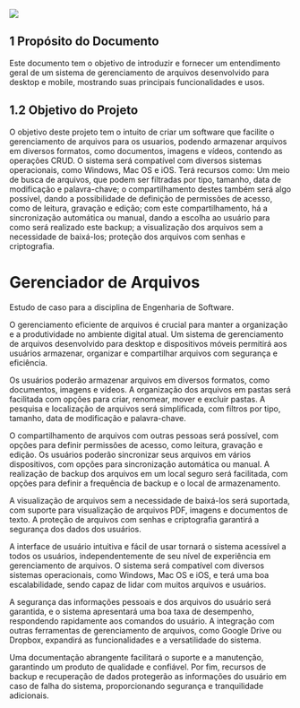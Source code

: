<p align="left"><img src="http://img.shields.io/static/v1?label=STATUS&message=COMPLETED&color=forestgreen&style=plastic"/></p>

## 1 Propósito do Documento

  Este documento tem o objetivo de introduzir e fornecer um entendimento geral de um sistema de gerenciamento de arquivos desenvolvido para desktop e mobile, mostrando suas principais funcionalidades e usos.

## 1.2 Objetivo do Projeto

  O objetivo deste projeto tem o intuito de criar um software que facilite o gerenciamento de arquivos para os usuarios, podendo armazenar arquivos em diversos formatos, como documentos, imagens e vídeos, contendo as operações CRUD. O sistema será compatível com diversos sistemas operacionais, como Windows, Mac OS e iOS. Terá recursos como: Um meio de busca de arquivos, que podem ser filtradas por tipo, tamanho, data de modificação e palavra-chave; o compartilhamento destes também será algo possível, dando a possibilidade de definição de permissões de acesso, como de leitura, gravação e edição; com este compartilhamento, há a sincronização automática ou manual, dando a escolha ao usuário para como será realizado este backup; a visualização dos arquivos sem a necessidade de baixá-los; proteção dos arquivos com senhas e criptografia.

# Gerenciador de Arquivos
Estudo de caso para a disciplina de Engenharia de Software.

O gerenciamento eficiente de arquivos é crucial para manter a organização e a produtividade no ambiente digital atual. Um sistema de gerenciamento de arquivos desenvolvido para desktop e dispositivos móveis permitirá aos usuários armazenar, organizar e compartilhar arquivos com segurança e eficiência.

Os usuários poderão armazenar arquivos em diversos formatos, como documentos, imagens e vídeos. A organização dos arquivos em pastas será facilitada com opções para criar, renomear, mover e excluir pastas. A pesquisa e localização de arquivos será simplificada, com filtros por tipo, tamanho, data de modificação e palavra-chave.

O compartilhamento de arquivos com outras pessoas será possível, com opções para definir permissões de acesso, como leitura, gravação e edição. Os usuários poderão sincronizar seus arquivos em vários dispositivos, com opções para sincronização automática ou manual. A realização de backup dos arquivos em um local seguro será facilitada, com opções para definir a frequência de backup e o local de armazenamento.

A visualização de arquivos sem a necessidade de baixá-los será suportada, com suporte para visualização de arquivos PDF, imagens e documentos de texto. A proteção de arquivos com senhas e criptografia garantirá a segurança dos dados dos usuários.

A interface de usuário intuitiva e fácil de usar tornará o sistema acessível a todos os usuários, independentemente de seu nível de experiência em gerenciamento de arquivos. O sistema será compatível com diversos sistemas operacionais, como Windows, Mac OS e iOS, e terá uma boa escalabilidade, sendo capaz de lidar com muitos arquivos e usuários.

A segurança das informações pessoais e dos arquivos do usuário será garantida, e o sistema apresentará uma boa taxa de desempenho, respondendo rapidamente aos comandos do usuário. A integração com outras ferramentas de gerenciamento de arquivos, como Google Drive ou Dropbox, expandirá as funcionalidades e a versatilidade do sistema.

Uma documentação abrangente facilitará o suporte e a manutenção, garantindo um produto de qualidade e confiável. Por fim, recursos de backup e recuperação de dados protegerão as informações do usuário em caso de falha do sistema, proporcionando segurança e tranquilidade adicionais.
